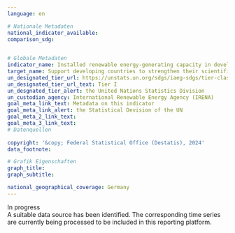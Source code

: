 ```yaml
---
language: en    

# Nationale Metadaten    
national_indicator_available:     
comparison_sdg:     
    

# Globale Metadaten    
indicator_name: Installed renewable energy-generating capacity in developing and developed countries (in watts per capita)    
target_name: Support developing countries to strengthen their scientific and technological capacity to move towards more sustainable patterns of consumption and production    
un_designated_tier_url: https://unstats.un.org/sdgs/iaeg-sdgs/tier-classification/    
un_designated_tier_url_text: Tier I    
un_desgnated_tier_alert: the United Nations Statistics Division    
un_custodian_agency: International Renewable Energy Agency (IRENA)    
goal_meta_link_text: Metadata on this indicator    
goal_meta_link_alert: the Statistical Devision of the UN    
goal_meta_2_link_text:     
goal_meta_3_link_text:         
# Datenquellen    
    
copyright: '&copy; Federal Statistical Office (Destatis), 2024'    
data_footnote:     

# Grafik Eigenschaften    
graph_title: 
graph_subtitle:     

national_geographical_coverage: Germany    
---
```


<span class="status inprogress">In progress </span><br>
A suitable data source has been identified. The corresponding time series are currently being processed to be included in this reporting platform.